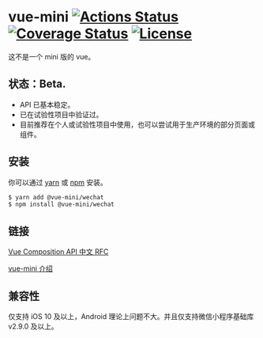 # vue-mini [![Actions Status](https://github.com/yangmingshan/vue-mini/workflows/CI/badge.svg)](https://github.com/yangmingshan/vue-mini/actions) [![Coverage Status](https://img.shields.io/codecov/c/github/yangmingshan/vue-mini.svg)](https://codecov.io/gh/yangmingshan/vue-mini) [![License](https://img.shields.io/npm/l/@vue-mini/wechat.svg)](https://opensource.org/licenses/MIT)
这不是一个 mini 版的 vue。

## 状态：Beta.
- API 已基本稳定。
- 已在试验性项目中验证过。
- 目前推荐在个人或试验性项目中使用，也可以尝试用于生产环境的部分页面或组件。

## 安装
你可以通过 [yarn](https://yarnpkg.com/) 或 [npm](https://npmjs.com/) 安装。

```bash
$ yarn add @vue-mini/wechat
$ npm install @vue-mini/wechat
```

## 链接
[Vue Composition API 中文 RFC](https://composition-api.vuejs.org/zh/)

[vue-mini 介绍](https://docs.google.com/presentation/d/1l7BpwN_VyILgXM3kxJvtFbhxOrUT8bdUBp5DkF-s6DM/edit?usp=sharing)

## 兼容性
仅支持 iOS 10 及以上，Android 理论上问题不大。并且仅支持微信小程序基础库 v2.9.0 及以上。
